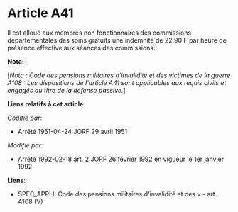 # Article A41

Il est alloué aux membres non fonctionnaires des commissions départementales des soins gratuits une indemnité de 22,90 F par
heure de présence effective aux séances des commissions.

**Nota:**

[*Nota : Code des pensions militaires d'invalidité et des victimes de la guerre A108 : Les dispositions de l'article A41 sont
applicables aux requis civils et engagés au titre de la défense passive.*]

**Liens relatifs à cet article**

_Codifié par_:

  - Arrêté 1951-04-24 JORF 29 avril 1951

_Modifié par_:

  - Arrêté 1992-02-18 art. 2 JORF 26 février 1992 en vigueur le 1er janvier 1992

**Liens**:

  - SPEC_APPLI: Code des pensions militaires d'invalidité et des v - art. A108 (V)
